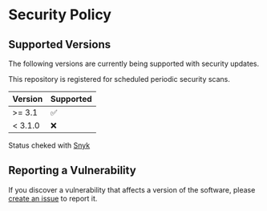# Security Policy

## Supported Versions

The following versions are currently being supported with security updates.

This repository is registered for scheduled periodic security scans.

| Version | Supported          |
| ------- | ------------------ |
| >= 3.1  | :white_check_mark: |
| < 3.1.0 | :x:                |

Status cheked with [Snyk](https://security.snyk.io/package/npm/isbot)

## Reporting a Vulnerability

If you discover a vulnerability that affects a version of the software, please [create an issue](https://github.com/omrilotan/isbot/issues/new/choose) to report it.
